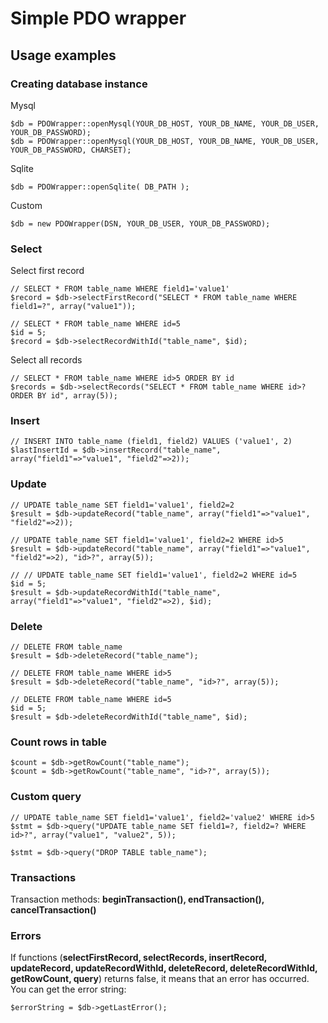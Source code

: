 # Simple PDO wrapper

Usage examples
-----------------

### Creating database instance
Mysql

    $db = PDOWrapper::openMysql(YOUR_DB_HOST, YOUR_DB_NAME, YOUR_DB_USER, YOUR_DB_PASSWORD);
    $db = PDOWrapper::openMysql(YOUR_DB_HOST, YOUR_DB_NAME, YOUR_DB_USER, YOUR_DB_PASSWORD, CHARSET);

Sqlite

    $db = PDOWrapper::openSqlite( DB_PATH );

Custom

    $db = new PDOWrapper(DSN, YOUR_DB_USER, YOUR_DB_PASSWORD);

### Select
Select first record

    // SELECT * FROM table_name WHERE field1='value1'
    $record = $db->selectFirstRecord("SELECT * FROM table_name WHERE field1=?", array("value1"));

    // SELECT * FROM table_name WHERE id=5
    $id = 5;
    $record = $db->selectRecordWithId("table_name", $id);

Select all records

    // SELECT * FROM table_name WHERE id>5 ORDER BY id
    $records = $db->selectRecords("SELECT * FROM table_name WHERE id>? ORDER BY id", array(5));

### Insert

    // INSERT INTO table_name (field1, field2) VALUES ('value1', 2)
    $lastInsertId = $db->insertRecord("table_name", array("field1"=>"value1", "field2"=>2));

### Update

    // UPDATE table_name SET field1='value1', field2=2
    $result = $db->updateRecord("table_name", array("field1"=>"value1", "field2"=>2));

    // UPDATE table_name SET field1='value1', field2=2 WHERE id>5
    $result = $db->updateRecord("table_name", array("field1"=>"value1", "field2"=>2), "id>?", array(5));

    // // UPDATE table_name SET field1='value1', field2=2 WHERE id=5
    $id = 5;
    $result = $db->updateRecordWithId("table_name", array("field1"=>"value1", "field2"=>2), $id);

### Delete

    // DELETE FROM table_name
    $result = $db->deleteRecord("table_name");

    // DELETE FROM table_name WHERE id>5
    $result = $db->deleteRecord("table_name", "id>?", array(5));

    // DELETE FROM table_name WHERE id=5
    $id = 5;
    $result = $db->deleteRecordWithId("table_name", $id);

### Count rows in table
    $count = $db->getRowCount("table_name");
    $count = $db->getRowCount("table_name", "id>?", array(5));

### Custom query

    // UPDATE table_name SET field1='value1', field2='value2' WHERE id>5
    $stmt = $db->query("UPDATE table_name SET field1=?, field2=? WHERE id>?", array("value1", "value2", 5));

    $stmt = $db->query("DROP TABLE table_name");

### Transactions
Transaction methods: <b>beginTransaction(), endTransaction(), cancelTransaction()</b>

### Errors
If functions (<b>selectFirstRecord, selectRecords, insertRecord, updateRecord, updateRecordWithId, deleteRecord, deleteRecordWithId, getRowCount, query</b>) returns false, it means that an error has occurred.
You can get the error string:

    $errorString = $db->getLastError();

